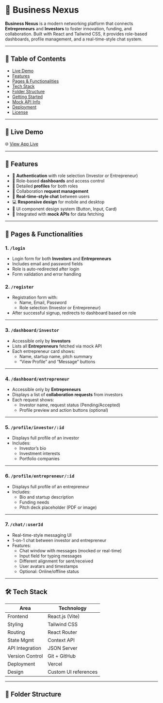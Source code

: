# 🚀 Business Nexus

**Business Nexus** is a modern networking platform that connects **Entrepreneurs** and **Investors** to foster innovation, funding, and collaboration. Built with React and Tailwind CSS, it provides role-based dashboards, profile management, and a real-time-style chat system.

---

## 📌 Table of Contents

- [Live Demo](#live-demo)
- [Features](#features)
- [Pages & Functionalities](#pages--functionalities)
- [Tech Stack](#tech-stack)
- [Folder Structure](#folder-structure)
- [Getting Started](#getting-started)
- [Mock API Info](#mock-api-info)
- [Deployment](#deployment)
- [License](#license)

---

## 🔗 Live Demo

🌐 [View App Live](https://your-deployment-link.vercel.app)

---

## 🌟 Features

- 🔐 **Authentication** with role selection (Investor or Entrepreneur)
- 🧠 Role-based **dashboards** and access control
- 👤 Detailed **profiles** for both roles
- 🤝 Collaboration **request management**
- 💬 **Real-time-style chat** between users
- 💻 **Responsive design** for mobile and desktop
- 🎨 UI component design system (Button, Input, Card)
- 🔄 Integrated with **mock APIs** for data fetching

---

## 📄 Pages & Functionalities

### 1. `/login`
- Login form for both **Investors** and **Entrepreneurs**
- Includes email and password fields
- Role is auto-redirected after login
- Form validation and error handling

### 2. `/register`
- Registration form with:
  - Name, Email, Password
  - Role selection (Investor or Entrepreneur)
- After successful signup, redirects to dashboard based on role

---

### 3. `/dashboard/investor`
- Accessible only by **Investors**
- Lists all **Entrepreneurs** fetched via mock API
- Each entrepreneur card shows:
  - Name, startup name, pitch summary
  - “View Profile” and “Message” buttons

---

### 4. `/dashboard/entrepreneur`
- Accessible only by **Entrepreneurs**
- Displays a list of **collaboration requests** from investors
- Each request shows:
  - Investor name, request status (Pending/Accepted)
  - Profile preview and action buttons (optional)

---

### 5. `/profile/investor/:id`
- Displays full profile of an investor
- Includes:
  - Investor’s bio
  - Investment interests
  - Portfolio companies

---

### 6. `/profile/entrepreneur/:id`
- Displays full profile of an entrepreneur
- Includes:
  - Bio and startup description
  - Funding needs
  - Pitch deck placeholder (PDF or image)

---

### 7. `/chat/:userId`
- Real-time-style messaging UI
- 1-on-1 chat between investor and entrepreneur
- Features:
  - Chat window with messages (mocked or real-time)
  - Input field for typing messages
  - Different alignment for sent/received
  - User avatars and timestamps
  - Optional: Online/offline status

---

## 🛠 Tech Stack

| Area             | Technology                      |
|------------------|----------------------------------|
| Frontend         | React.js (Vite)                 |
| Styling          | Tailwind CSS                    |
| Routing          | React Router                    |
| State Mgmt       | Context API                     |
| API Integration  | JSON Server   |
| Version Control  | Git + GitHub                    |
| Deployment       | Vercel               |
| Design           | Custom UI references    |

---

## 📁 Folder Structure

